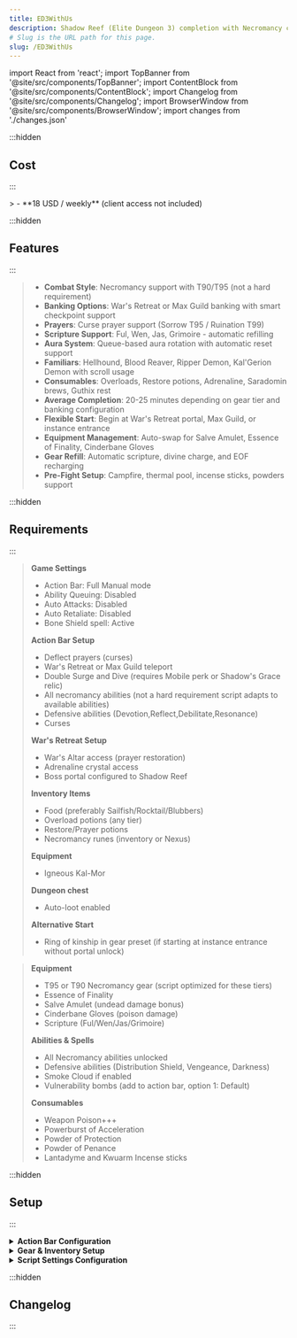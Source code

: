 ```yaml
---
title: ED3WithUs
description: Shadow Reef (Elite Dungeon 3) completion with Necromancy combat style.
# Slug is the URL path for this page.
slug: /ED3WithUs
---
```


import React from 'react';
import TopBanner from '@site/src/components/TopBanner';
import ContentBlock from '@site/src/components/ContentBlock';
import Changelog from '@site/src/components/Changelog';
import BrowserWindow from '@site/src/components/BrowserWindow';
import changes from './changes.json'

<TopBanner title="ED3WithUs" version="v1.0" author="BotWithUs" skill="Necromancy">
</TopBanner>

:::hidden

## Cost

:::

<ContentBlock title="Cost">
> - **18 USD / weekly** (client access not included)
</ContentBlock>

:::hidden

## Features

:::

<ContentBlock title="Features">

> - **Combat Style**: Necromancy support with T90/T95 (not a hard requirement)
> - **Banking Options**: War's Retreat or Max Guild banking with smart checkpoint support
> - **Prayers**: Curse prayer support (Sorrow T95 / Ruination T99)
> - **Scripture Support**: Ful, Wen, Jas, Grimoire - automatic refilling
> - **Aura System**: Queue-based aura rotation with automatic reset support
> - **Familiars**: Hellhound, Blood Reaver, Ripper Demon, Kal'Gerion Demon with scroll usage
> - **Consumables**: Overloads, Restore potions, Adrenaline, Saradomin brews, Guthix rest
> - **Average Completion**: 20-25 minutes depending on gear tier and banking configuration
> - **Flexible Start**: Begin at War's Retreat portal, Max Guild, or instance entrance
> - **Equipment Management**: Auto-swap for Salve Amulet, Essence of Finality, Cinderbane Gloves
> - **Gear Refill**: Automatic scripture, divine charge, and EOF recharging
> - **Pre-Fight Setup**: Campfire, thermal pool, incense sticks, powders support
    </ContentBlock>

:::hidden

## Requirements

:::
<ContentBlock title="Essential Requirements">

> **Game Settings**
> - Action Bar: Full Manual mode
> - Ability Queuing: Disabled
> - Auto Attacks: Disabled
> - Auto Retaliate: Disabled
> - Bone Shield spell: Active
>
> **Action Bar Setup**
> - Deflect prayers (curses)
> - War's Retreat or Max Guild teleport
> - Double Surge and Dive (requires Mobile perk or Shadow's Grace relic)
> - All necromancy abilities (not a hard requirement script adapts to available abilities)
> - Defensive abilities (Devotion,Reflect,Debilitate,Resonance)
> - Curses
>
> **War's Retreat Setup**
> - War's Altar access (prayer restoration)
> - Adrenaline crystal access
> - Boss portal configured to Shadow Reef
>
> **Inventory Items**
> - Food (preferably Sailfish/Rocktail/Blubbers)
> - Overload potions (any tier)
> - Restore/Prayer potions
> - Necromancy runes (inventory or Nexus)
>
> **Equipment**
> - Igneous Kal-Mor
>
> **Dungeon chest**
> - Auto-loot enabled
> 
> **Alternative Start**
> - Ring of kinship in gear preset (if starting at instance entrance without portal unlock)
    </ContentBlock>

<ContentBlock title="Recommended for Optimal Performance">

> **Equipment**
> - T95 or T90 Necromancy gear (script optimized for these tiers)
> - Essence of Finality
> - Salve Amulet (undead damage bonus)
> - Cinderbane Gloves (poison damage)
> - Scripture (Ful/Wen/Jas/Grimoire)
>
> **Abilities & Spells**
> - All Necromancy abilities unlocked
> - Defensive abilities (Distribution Shield, Vengeance, Darkness)
> - Smoke Cloud if enabled
> - Vulnerability bombs (add to action bar, option 1: Default)
>
> **Consumables**
> - Weapon Poison+++
> - Powerburst of Acceleration
> - Powder of Protection
> - Powder of Penance
> - Lantadyme and Kwuarm Incense sticks

</ContentBlock>
:::hidden

## Setup

:::
<ContentBlock title="Setup Guide">

<details>
<summary><strong>Action Bar Configuration</strong></summary>

![Action Bar](ActionBar.png)

> **Ability Placement**
> - The script dynamically adapts rotations based on available abilities
> - Having all abilities on your action bar ensures optimal DPS and defense
> - Missing abilities may result in suboptimal rotation and slower kill times
>

</details>

<details>
<summary><strong>Gear & Inventory Setup</strong></summary>

> **T95 Gear Setup**

![T95 Gear](GearT95.png)

> **T90 Gear Setup**

![T90 Gear](GearT90.png)

> **Pre-Fight Inventory**

![Pre-Fight Setup](PREFIGHT.png)
> - Script will use any enabled or available items in the pre-fight preset, and it will refill divine charges, scripture and eof if low.

> **Banking Preset Contents**
> - Overload potion (any tier)
> - Weapon Poison potion (preferably +++)
> - Food: Blubbers or any best available (may impact kill time due to adrenaline drain)
> - Saradomin brews/Guthix rest (optional, recommended with lower gear tier)
> - Restore/Prayer potions
> - Necromancy runes (inventory or Nexus)
> - Rune pouches with:
    >   - Vengeance runes (if enabled)
>   - Smoke Cloud runes (if enabled)
>   - Disruption Shield runes (if enabled)
>   - Spellbook Swap runes (if using multiple spellbooks)

</details>

<details>
<summary><strong>Script Settings Configuration</strong></summary>

> **General Settings**
>
> ![General Settings](settings-general.png)
>
> Configure banking location (War's Retreat or Max Guild), checkpoint banking options, and instance entry preferences.

> **Pre-Fight Settings**
>
> ![Pre-Fight Settings](settings-prefight.png)
>
> Enable campfire boost, thermal pool, incense sticks, and powder buffs for optimal preparation.

> **Aura Settings**
>
> ![Aura Settings](settings-aura.png)
>
> Configure aura queue system with priority ordering and automatic reset options.

> **Familiar Settings**
>
> ![Familiar Settings](settings-familiar.png)
>
> Select familiar type and enable scroll usage for additional DPS support (recommended ripper demon).

> **Prayer Settings**
>
> ![Prayer Settings](settings-prayer.png)
>
> Choose between Sorrow (T95) or Ruination (T99) curse prayers.

> **Abilities Settings**
>
> ![Abilities Settings](settings-abilities.png)
>
> Configure gear tier (T90/T95), EOF usage, and special ability toggles (Vengeance, Disruption Shield, Smoke Cloud, Invoke Lord of Bones).

> **Dungeon Settings**
>
> ![Dungeon Settings](settings-dungeon.png)
>
> Toggle optional miniboss kills (McBossFace, Pre-Ambassador minibosses).
> 
> > **Consumable Settings**
>
> ![Consumables Settings](settings-consumable.png)
>
> Adjust healing options for regular mobs and bosses.

> Note that this a very big script and unexpected things can still happen. For any issues please report them to correct discord thread.
</details>

</ContentBlock>

:::hidden

## Changelog

:::

<Changelog changes={changes} />